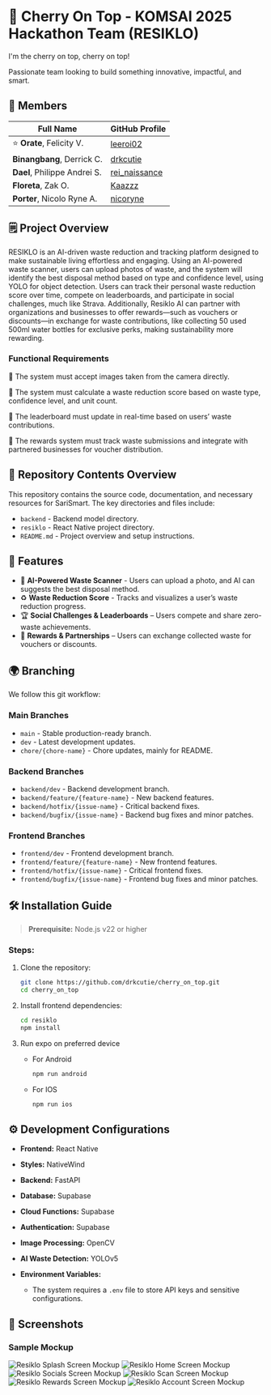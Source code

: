 # 🍒 Cherry On Top - KOMSAI 2025 Hackathon Team (RESIKLO)

I'm the cherry on top, cherry on top!

Passionate team looking to build something innovative, impactful, and smart.

## 👥 Members

| Full Name                    | GitHub Profile                                    |
| ---------------------------- | ------------------------------------------------- |
| ⭐ **Orate**, Felicity V.    | [leeroi02](https://github.com/leeroi02)           |
| **Binangbang**, Derrick C.   | [drkcutie](https://github.com/drkcutie)           |
| **Dael**, Philippe Andrei S. | [rei_naissance](https://github.com/rei-naissance) |
| **Floreta**, Zak O.          | [Kaazzz](https://github.com/Kaazzz)               |
| **Porter**, Nicolo Ryne A.   | [nicoryne](https://github.com/nicoryne)           |

## 🗒️ Project Overview

RESIKLO is an AI-driven waste reduction and tracking platform designed to make sustainable living effortless and engaging. Using an AI-powered waste scanner, users can upload photos of waste, and the system will identify the best disposal method based on type and confidence level, using YOLO for object detection. Users can track their personal waste reduction score over time, compete on leaderboards, and participate in social challenges, much like Strava. Additionally, Resiklo AI can partner with organizations and businesses to offer rewards—such as vouchers or discounts—in exchange for waste contributions, like collecting 50 used 500ml water bottles for exclusive perks, making sustainability more rewarding.

### Functional Requirements

🔑 The system must accept images taken from the camera directly.

🔑 The system must calculate a waste reduction score based on waste type, confidence level, and unit count.

🔑 The leaderboard must update in real-time based on users’ waste contributions.

🔑 The rewards system must track waste submissions and integrate with partnered businesses for voucher distribution.

## 📂 Repository Contents Overview

This repository contains the source code, documentation, and necessary resources for SariSmart. The key directories and files include:

- `backend` - Backend model directory.
- `resiklo` - React Native project directory.
- `README.md` - Project overview and setup instructions.

## 🚀 Features

- 🤖 **AI-Powered Waste Scanner** - Users can upload a photo, and AI can suggests the best disposal method.
- ♻️ **Waste Reduction Score** - Tracks and visualizes a user’s waste reduction progress.
- 🏆 **Social Challenges & Leaderboards** – Users compete and share zero-waste achievements.
- 🎫 **Rewards & Partnerships** – Users can exchange collected waste for vouchers or discounts.

## 🌍 Branching

We follow this git workflow:

### **Main Branches**

- `main` - Stable production-ready branch.
- `dev` - Latest development updates.
- `chore/{chore-name}` - Chore updates, mainly for README.

### **Backend Branches**

- `backend/dev` - Backend development branch.
- `backend/feature/{feature-name}` - New backend features.
- `backend/hotfix/{issue-name}` - Critical backend fixes.
- `backend/bugfix/{issue-name}` - Backend bug fixes and minor patches.

### **Frontend Branches**

- `frontend/dev` - Frontend development branch.
- `frontend/feature/{feature-name}` - New frontend features.
- `frontend/hotfix/{issue-name}` - Critical frontend fixes.
- `frontend/bugfix/{issue-name}` - Frontend bug fixes and minor patches.

## 🛠️ Installation Guide

> **Prerequisite:** Node.js v22 or higher

### Steps:

1. Clone the repository:

   ```sh
   git clone https://github.com/drkcutie/cherry_on_top.git
   cd cherry_on_top
   ```

2. Install frontend dependencies:

   ```sh
   cd resiklo
   npm install
   ```

3. Run expo on preferred device

   - For Android

     ```sh
     npm run android
     ```

   - For IOS

     ```sh
     npm run ios
     ```

## ⚙️ Development Configurations

- **Frontend:** React Native
- **Styles:** NativeWind
- **Backend:** FastAPI
- **Database:** Supabase
- **Cloud Functions:** Supabase
- **Authentication:** Supabase
- **Image Processing:** OpenCV
- **AI Waste Detection:** YOLOv5
- **Environment Variables:**

  - The system requires a `.env` file to store API keys and sensitive configurations.

## 📸 Screenshots

### Sample Mockup

![Resiklo Splash Screen Mockup](./readme/splash.png)
![Resiklo Home Screen Mockup](./readme/home.png)
![Resiklo Socials Screen Mockup](./readme/socials.png)
![Resiklo Scan Screen Mockup](./readme/scan.png)
![Resiklo Rewards Screen Mockup](./readme/rewards.png)
![Resiklo Account Screen Mockup](./readme/account.png)
